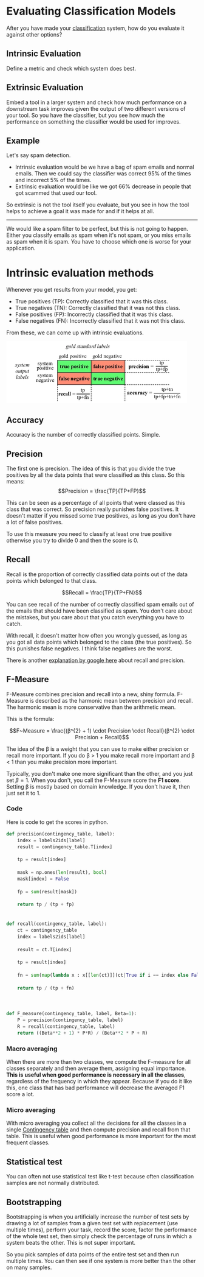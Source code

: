 # Evaluating Classification Models
After you have made your [classification](../Classification.md) system, how do you evaluate it against other options?

## Intrinsic Evaluation
Define a metric and check which system does best.

## Extrinsic Evaluation
Embed a tool in a larger system and check how much performance on a downstream task improves given the output of two different versions of your tool. So you have the classifier, but you see how much the performance on something the classifier would be used for improves.  


## Example
Let's say spam detection.

- Intrinsic evaluation would be we have a bag of spam emails and normal emails. Then we could say the classifier was correct 95% of the times and incorrect 5% of the times.
- Extrinsic evaluation would be like we got 66% decrease in people that got scammed that used our tool. 

So extrinsic is not the tool itself you evaluate, but you see in how the tool helps to achieve a goal it was made for and if it helps at all. 

---

We would like a spam filter to be perfect, but this is not going to happen. Either you classify emails as spam when it's not spam, or you miss emails as spam when it is spam. You have to choose which one is worse for your application. 

# Intrinsic evaluation methods

Whenever you get results from your model, you get:

- True positives (TP): Correctly classified that it was this class.
- True negatives (TN): Correctly classified that it was not this class.
- False positives (FP): Incorrectly classified that it was this class.
- False negatives (FN): Incorrectly classified that it was not this class.

From these, we can come up with intrinsic evaluations.

![Confusion matrix](../images/Pasted%20image%2020220216130019.png)

## Accuracy 

Accuracy is the number of correctly classified points. Simple.

## Precision 
The first one is precision. The idea of this is that you divide the true positives by all the data points that were classified as this class. So this means:
$$Precision = \frac{TP}{TP+FP}$$

This can be seen as a percentage of all points that were classed as this class that was correct. So precision really punishes false positives. It doesn't matter if you missed some true positives, as long as you don't have a lot of false positives. 

To use this measure you need to classify at least one true positive otherwise you try to divide 0 and then the score is 0. 

## Recall

Recall is the proportion of correctly classified data points out of the data points which belonged to that class. 

$$Recall = \frac{TP}{TP+FN}$$

You can see recall of the number of correctly classified spam emails out of the emails that should have been classified as spam. You don't care about the mistakes, but you care about that you catch everything you have to catch. 

With recall, it doesn't matter how often you wrongly guessed, as long as you got all data points which belonged to the class (the true positives). So this punishes false negatives. I think false negatives are the worst. 

There is another [explanation by google here](https://developers.google.com/machine-learning/crash-course/classification/precision-and-recall) about recall and precision. 

## F-Measure

F-Measure combines precision and recall into a new, shiny formula. F-Measure is described as the harmonic mean between precision and recall. The harmonic mean is more conservative than the arithmetic mean. 

This is the formula:

$$F~Measure = \frac{(β^{2} + 1) \cdot Precision \cdot Recall}{β^{2}  \cdot Precision + Recall}$$

The idea of the β is a weight that you can use to make either precision or recall more important. If you do β > 1 you make recall more important and β < 1 than you make precision more important.

Typically, you don't make one more significant than the other, and you just set $β = 1$. When you don't, you call the F-Measure score the **F1 score**. Setting β is mostly based on domain knowledge. If you don't have it, then just set it to 1.


### Code 

Here is code to get the scores in python.

```python
def precision(contingency_table, label):
    index = labels2ids[label]
    result = contingency_table.T[index]
    
    tp = result[index]
    
    mask = np.ones(len(result), bool)
    mask[index] = False
    
    fp = sum(result[mask])
    
    return tp / (tp + fp)


def recall(contingency_table, label):
    ct = contingency_table
    index = labels2ids[label]
    
    result = ct.T[index]
    
    tp = result[index]
    
    fn = sum(map(lambda x : x[[len(ct)]](ct|True if i == index else False for i in range(len(ct|[len(ct|[len(ct|[len(ct)](ct))])])), ct.T))
    
    return tp / (tp + fn)
    


def F_measure(contingency_table, label, Beta=1):
    P = precision(contingency_table, label)
    R = recall(contingency_table, label)
    return ((Beta**2 + 1) * P*R) / (Beta**2 * P + R)
```


### Macro averaging
When there are more than two classes, we compute the F-measure for all classes separately and then average them, assigning equal importance. **This is useful when good performance is necessary in all the classes**, regardless of the frequency in which they appear. Because if you do it like this, one class that has bad performance will decrease the averaged F1 score a lot. 

### Micro averaging
With micro averaging you collect all the decisions for all the classes in a single [Contingency table](Contingency%20table.md) and then compute precision and recall from that table. This is useful when good performance is more important for the most frequent classes. 

## Statistical test
You can often not use statistical test like t-test because often classification samples are not normally distributed. 

## Bootstrapping

Bootstrapping is when you artificially increase the number of test sets by drawing a lot of samples from a given test set with replacement (use multiple times), perform your task, record the score, factor the performance of the whole test set, then simply check the percentage of runs in which a system beats the other. This is not super important. 

So you pick samples of data points of the entire test set and then run multiple times. You can then see if one system is more better than the other on many samples. 


